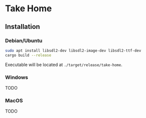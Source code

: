 # Take Home

## Installation

### Debian/Ubuntu

```bash
sudo apt install libsdl2-dev libsdl2-image-dev libsdl2-ttf-dev
cargo build --release
```

Executable will be located at `./target/release/take-home`.

### Windows

TODO

### MacOS

TODO
